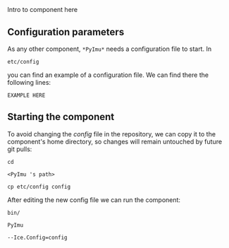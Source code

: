 ```
```
#
``` PyImu
```
Intro to component here


## Configuration parameters
As any other component,
``` *PyImu* ```
needs a configuration file to start. In

    etc/config

you can find an example of a configuration file. We can find there the following lines:

    EXAMPLE HERE

    
## Starting the component
To avoid changing the *config* file in the repository, we can copy it to the component's home directory, so changes will remain untouched by future git pulls:

    cd

``` <PyImu 's path> ```

    cp etc/config config
    
After editing the new config file we can run the component:

    bin/

```PyImu ```

    --Ice.Config=config
